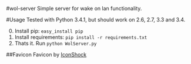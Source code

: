 #wol-server
Simple server for wake on lan functionality.

#Usage
Tested with Python 3.4.1, but should work on 2.6, 2.7, 3.3 and 3.4.

0. Install pip: `easy_install pip`
1. Install requirements: `pip install -r requirements.txt`
2. Thats it. Run `python WolServer.py`

##Favicon
Favicon by [IconShock](http://www.iconshock.com/)
